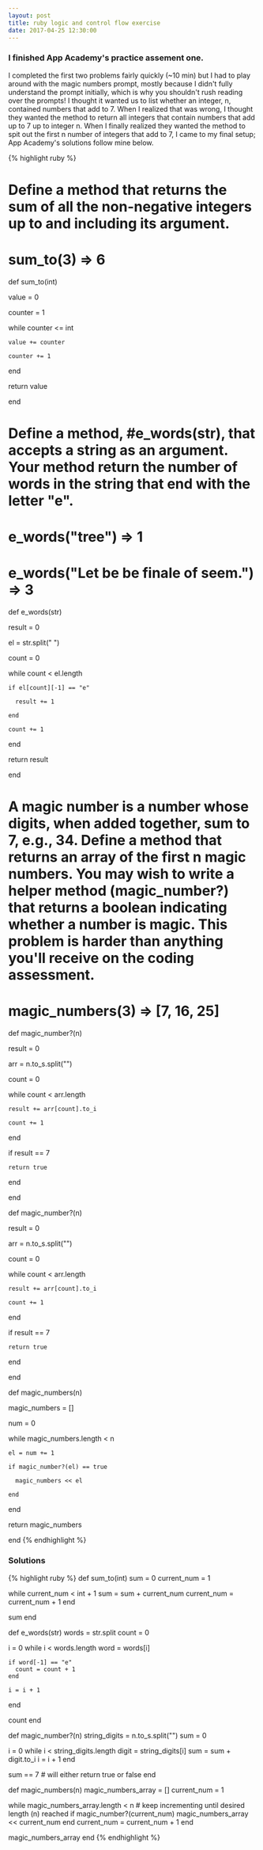 ```yaml
---
layout: post
title: ruby logic and control flow exercise 
date: 2017-04-25 12:30:00
---
```


<h3>I finished App Academy's practice assement one.</h3>

<p>I completed the first two problems fairly quickly (~10 min) but I had to play around with the magic numbers prompt, mostly because I didn't fully understand the prompt initially, which is why you shouldn't rush reading over the prompts! I thought it wanted us to list whether an integer, n, contained numbers that add to 7. When I realized that was wrong, I thought they wanted the method to return all integers that contain numbers that add up to 7 up to integer n. When I finally realized they wanted the method to spit out the first n number of integers that add to 7, I came to my final setup; App Academy's solutions follow mine below.</p>

{% highlight ruby %}
# Define a method that returns the sum of all the non-negative integers up to and including its argument.
# sum_to(3) => 6

def sum_to(int)
  
  value = 0
  
  counter = 1
  
  while counter <= int
  
    value += counter
    
    counter += 1
    
  end
  
  return value
  
end

# Define a method, #e_words(str), that accepts a string as an argument. Your method return the number of words in the string that end with the letter "e".
# e_words("tree") => 1
# e_words("Let be be finale of seem.") => 3

def e_words(str)
  
  result = 0
  
  el = str.split(" ")
  
  count = 0 
  
  while count < el.length
    
    if el[count][-1] == "e"
      
      result += 1
    
    end
      
    count += 1  
      
  end
  
  return result
  
end

# A magic number is a number whose digits, when added together, sum to 7, e.g., 34. Define a method that returns an array of the first n magic numbers. You may wish to write a helper method (magic_number?) that returns a boolean indicating whether a number is magic. This problem is harder than anything you'll receive on the coding assessment.
# magic_numbers(3) => [7, 16, 25]

def magic_number?(n)
  
  result = 0
  
  arr = n.to_s.split("")
  
  count = 0
  
  while count < arr.length
  
    result += arr[count].to_i 
    
    count += 1
    
  end
  
  if result == 7
    
    return true
    
  end
    
end

def magic_number?(n)
  
  result = 0
  
  arr = n.to_s.split("")
  
  count = 0
  
  while count < arr.length
  
    result += arr[count].to_i 
    
    count += 1
    
  end
  
  if result == 7
    
    return true
    
  end
    
end

def magic_numbers(n)
  
  magic_numbers = []
  
  num = 0

  while magic_numbers.length < n
  
    el = num += 1
    
    if magic_number?(el) == true
      
      magic_numbers << el
      
    end
    
  end
  
  return magic_numbers
  
end 
{% endhighlight %}

<h3>Solutions</h3>

{% highlight ruby %}
def sum_to(int)
  sum = 0
  current_num = 1

  while current_num < int + 1
    sum = sum + current_num
    current_num = current_num + 1
  end

  sum
end

def e_words(str)
  words = str.split
  count = 0

  i = 0
  while i < words.length
    word = words[i]

    if word[-1] == "e"
      count = count + 1
    end

    i = i + 1
  end

  count
end

def magic_number?(n)
  string_digits = n.to_s.split("")
  sum = 0

  i = 0
  while i < string_digits.length
    digit = string_digits[i]
    sum = sum + digit.to_i
    i = i + 1
  end

  sum == 7 # will either return true or false
end

def magic_numbers(n)
  magic_numbers_array = []
  current_num = 1

  while magic_numbers_array.length < n # keep incrementing until desired length (n) reached
    if magic_number?(current_num)
      magic_numbers_array << current_num
    end
    current_num = current_num + 1
  end

  magic_numbers_array
end
{% endhighlight %}